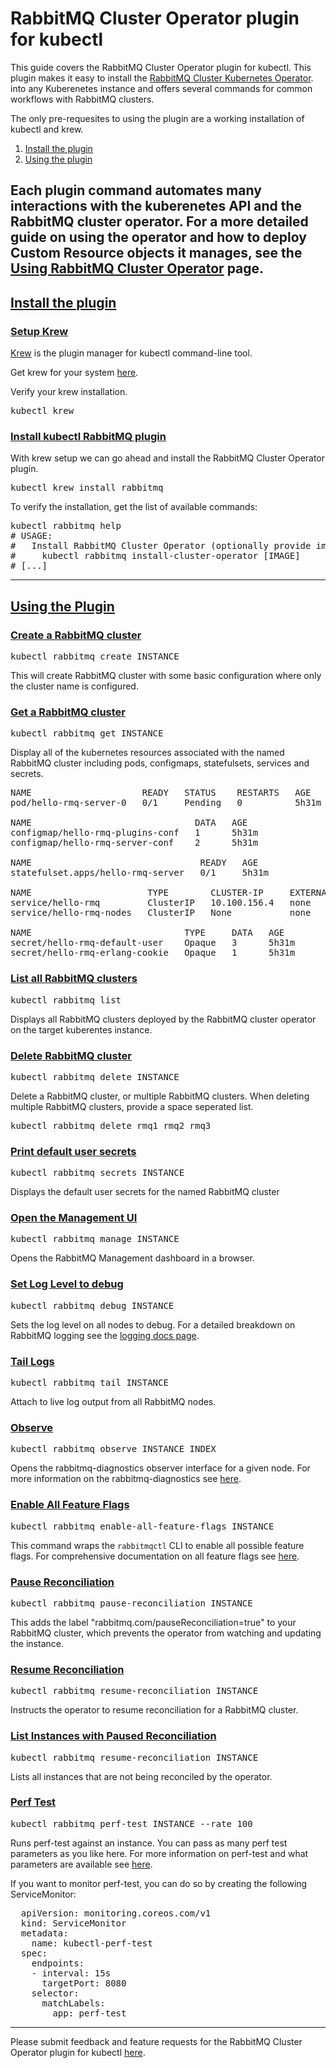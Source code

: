 # RabbitMQ Cluster Operator plugin for kubectl

This guide covers the RabbitMQ Cluster Operator plugin for kubectl.
This plugin makes it easy to install the [RabbitMQ Cluster Kubernetes Operator](/kubernetes/operator/operator-overview.html).
into any Kuberenetes instance and offers several commands for common workflows with RabbitMQ clusters.

The only pre-requesites to using the plugin are a working installation of kubectl and krew.

1. [Install the plugin](#install)
2. [Using the plugin](#using)

Each plugin command automates many interactions with the kuberenetes API and the RabbitMQ cluster operator.
For a more detailed guide on using the operator and how to deploy Custom Resource objects it manages, see the
[Using RabbitMQ Cluster Operator](/kubernetes/operator/using-operator.html) page.
---
## <a id='install' class='anchor' href='#install'>Install the plugin</a>

### <a id='krew' class='anchor' href='#krew'>Setup Krew</a>

[Krew](https://krew.sigs.k8s.io/docs/user-guide/setup/install/) is the plugin manager for kubectl command-line tool. 

Get krew for your system [here](https://krew.sigs.k8s.io/docs/user-guide/setup/install/).

Verify your krew installation.

<pre class="lang-bash">
kubectl krew
</pre>

### <a id='install-plugin' class='anchor' href='#install-plugin'>Install kubectl RabbitMQ plugin</a>

With krew setup we can go ahead and install the RabbitMQ Cluster Operator plugin.

<pre class="lang-bash">
kubectl krew install rabbitmq
</pre>

To verify the installation, get the list of available commands:

<pre class="lang-bash">
kubectl rabbitmq help
# USAGE:
#   Install RabbitMQ Cluster Operator (optionally provide image to use a relocated image or a specific version)
#     kubectl rabbitmq install-cluster-operator [IMAGE]
# [...]
</pre>

---
## <a id='using' class='anchor' href='#using'>Using the Plugin</a>

### <a id='create-rmq' class='anchor' href='#create-rmq'>Create a RabbitMQ cluster</a>

<pre class="lang-bash">
kubectl rabbitmq create INSTANCE
</pre>

This will create RabbitMQ cluster with some basic configuration where only the cluster name is configured.

### <a id='get-rmq' class='anchor' href='#get-rmq'>Get a RabbitMQ cluster</a>

<pre class="lang-bash">
kubectl rabbitmq get INSTANCE
</pre>

Display all of the kubernetes resources associated with the named RabbitMQ cluster including
pods, configmaps, statefulsets, services and secrets.

<pre class="lang-bash">
NAME                     READY   STATUS    RESTARTS   AGE
pod/hello-rmq-server-0   0/1     Pending   0          5h31m

NAME                               DATA   AGE
configmap/hello-rmq-plugins-conf   1      5h31m
configmap/hello-rmq-server-conf    2      5h31m

NAME                                READY   AGE
statefulset.apps/hello-rmq-server   0/1     5h31m

NAME                      TYPE        CLUSTER-IP     EXTERNAL-IP   PORT(S)              AGE
service/hello-rmq         ClusterIP   10.100.156.4   none        5672/TCP,15672/TCP   5h31m
service/hello-rmq-nodes   ClusterIP   None           none        4369/TCP,25672/TCP   5h31m

NAME                             TYPE     DATA   AGE
secret/hello-rmq-default-user    Opaque   3      5h31m
secret/hello-rmq-erlang-cookie   Opaque   1      5h31m
</pre>

### <a id='list-rmq' class='anchor' href='#list-rmq'>List all RabbitMQ clusters</a>

<pre class="lang-bash">
kubectl rabbitmq list
</pre>

Displays all RabbitMQ clusters deployed by the RabbitMQ cluster operator on the target kuberentes instance.

### <a id='delete-rmq' class='anchor' href='#delete-plugin'>Delete RabbitMQ cluster</a>

<pre class="lang-bash">
kubectl rabbitmq delete INSTANCE
</pre>

Delete a RabbitMQ cluster, or multiple RabbitMQ clusters. When deleting multiple RabbitMQ clusters, provide a space
seperated list.

<pre class="lang-bash">
kubectl rabbitmq delete rmq1 rmq2 rmq3
</pre>

### <a id='secrets' class='anchor' href='#secrets'>Print default user secrets</a>

<pre class="lang-bash">
kubectl rabbitmq secrets INSTANCE
</pre>

Displays the default user secrets for the named RabbitMQ cluster

### <a id='manage' class='anchor' href='#manage'>Open the Management UI</a>

<pre class="lang-bash">
kubectl rabbitmq manage INSTANCE
</pre>

Opens the RabbitMQ Management dashboard in a browser.

### <a id='debug' class='anchor' href='#debug'>Set Log Level to debug</a>

<pre class="lang-bash">
kubectl rabbitmq debug INSTANCE
</pre>

Sets the log level on all nodes to debug. For a detailed breakdown on RabbitMQ logging
see the [logging docs page](/logging.html).

### <a id='tail' class='anchor' href='#tail'>Tail Logs</a>

<pre class="lang-bash">
kubectl rabbitmq tail INSTANCE
</pre>

Attach to live log output from all RabbitMQ nodes.

### <a id='observe' class='anchor' href='#observe'>Observe</a>

<pre class="lang-bash">
kubectl rabbitmq observe INSTANCE INDEX
</pre>

Opens the rabbitmq-diagnostics observer interface for a given node. For more
information on the rabbitmq-diagnostics see [here](rabbitmq-diagnostics.8.html).

### <a id='feature-flags' class='anchor' href='#feature-flags'>Enable All Feature Flags</a>

<pre class="lang-bash">
kubectl rabbitmq enable-all-feature-flags INSTANCE 
</pre>

This command wraps the `rabbitmqctl` CLI to enable all possible feature flags.
For comprehensive documentation on all feature flags see [here](/feature-flags.html).

### <a id='pause-reconciliation' class='anchor' href='#pause-reconciliation'>Pause Reconciliation</a>

<pre class="lang-bash">
kubectl rabbitmq pause-reconciliation INSTANCE 
</pre>

This adds the label "rabbitmq.com/pauseReconciliation=true" to your RabbitMQ cluster, which prevents the operator from
watching and updating the instance.

### <a id='resume-reconciliation' class='anchor' href='#resume-reconciliation'>Resume Reconciliation</a>

<pre class="lang-bash">
kubectl rabbitmq resume-reconciliation INSTANCE 
</pre>

Instructs the operator to resume reconciliation for a RabbitMQ cluster.

### <a id='list-pause-reconciliation-instances' class='anchor' href='#list-pause-reconciliation-instances'>List Instances with Paused Reconciliation</a>

<pre class="lang-bash">
kubectl rabbitmq resume-reconciliation INSTANCE 
</pre>

Lists all instances that are not being reconciled by the operator.


### <a id='perf-test' class='anchor' href='#perf-test'>Perf Test</a>

<pre class="lang-bash">
kubectl rabbitmq perf-test INSTANCE --rate 100
</pre>

Runs perf-test against an instance. You can pass as many perf test parameters as you like here.
For more information on perf-test and what parameters are available see [here](https://rabbitmq.github.io/rabbitmq-perf-test/stable/htmlsingle/).

If you want to monitor perf-test, you can do so by creating the following ServiceMonitor:
<pre class="lang-yaml">
  apiVersion: monitoring.coreos.com/v1
  kind: ServiceMonitor
  metadata:
    name: kubectl-perf-test
  spec:
    endpoints:
    - interval: 15s
      targetPort: 8080
    selector:
      matchLabels:
        app: perf-test
</pre>

---
Please submit feedback and feature requests for the RabbitMQ Cluster Operator plugin for kubectl [here](https://github.com/rabbitmq/cluster-operator).
